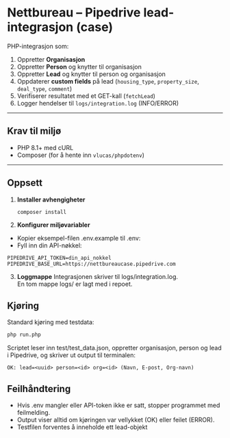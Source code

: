 # Nettbureau – Pipedrive lead-integrasjon (case)

PHP-integrasjon som:
1. Oppretter **Organisasjon**  
2. Oppretter **Person** og knytter til organisasjon  
3. Oppretter **Lead** og knytter til person og organisasjon  
4. Oppdaterer **custom fields** på lead (`housing_type`, `property_size`, `deal_type`, `comment`)  
5. Verifiserer resultatet med et GET-kall (`fetchLead`)  
6. Logger hendelser til `logs/integration.log` (INFO/ERROR)

---

## Krav til miljø
- PHP 8.1+ med cURL
- Composer (for å hente inn `vlucas/phpdotenv`)

---

## Oppsett

1. **Installer avhengigheter**
   ```bash
   composer install
2. **Konfigurer miljøvariabler**  
- Kopier eksempel-filen .env.example til .env:
- Fyll inn din API-nøkkel:
```env
PIPEDRIVE_API_TOKEN=din_api_nokkel  
PIPEDRIVE_BASE_URL=https://nettbureaucase.pipedrive.com
```
3. **Loggmappe** 
Integrasjonen skriver til logs/integration.log.  
En tom mappe logs/ er lagt med i repoet.  

## Kjøring
Standard kjøring med testdata:  
```bash
php run.php
```
Scriptet leser inn test/test_data.json, oppretter organisasjon, person og lead i Pipedrive, og skriver ut output til terminalen:  
```
OK: lead=<uuid> person=<id> org=<id> (Navn, E-post, Org-navn)
```

## Feilhåndtering
- Hvis .env mangler eller API-token ikke er satt, stopper programmet med feilmelding.  
- Output viser alltid om kjøringen var vellykket (OK) eller feilet (ERROR).  
- Testfilen forventes å inneholde ett lead-objekt  

